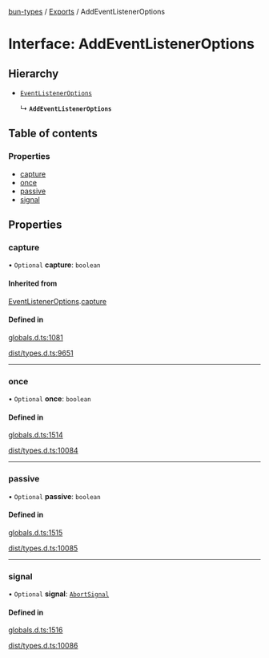 [bun-types](../README.md) / [Exports](../modules.md) / AddEventListenerOptions

# Interface: AddEventListenerOptions

## Hierarchy

- [`EventListenerOptions`](EventListenerOptions.md)

  ↳ **`AddEventListenerOptions`**

## Table of contents

### Properties

- [capture](AddEventListenerOptions.md#capture)
- [once](AddEventListenerOptions.md#once)
- [passive](AddEventListenerOptions.md#passive)
- [signal](AddEventListenerOptions.md#signal)

## Properties

### capture

• `Optional` **capture**: `boolean`

#### Inherited from

[EventListenerOptions](EventListenerOptions.md).[capture](EventListenerOptions.md#capture)

#### Defined in

[globals.d.ts:1081](https://github.com/valgaze/bun-types/blob/5e53f27/globals.d.ts#L1081)

[dist/types.d.ts:9651](https://github.com/valgaze/bun-types/blob/5e53f27/dist/types.d.ts#L9651)

___

### once

• `Optional` **once**: `boolean`

#### Defined in

[globals.d.ts:1514](https://github.com/valgaze/bun-types/blob/5e53f27/globals.d.ts#L1514)

[dist/types.d.ts:10084](https://github.com/valgaze/bun-types/blob/5e53f27/dist/types.d.ts#L10084)

___

### passive

• `Optional` **passive**: `boolean`

#### Defined in

[globals.d.ts:1515](https://github.com/valgaze/bun-types/blob/5e53f27/globals.d.ts#L1515)

[dist/types.d.ts:10085](https://github.com/valgaze/bun-types/blob/5e53f27/dist/types.d.ts#L10085)

___

### signal

• `Optional` **signal**: [`AbortSignal`](../modules.md#abortsignal)

#### Defined in

[globals.d.ts:1516](https://github.com/valgaze/bun-types/blob/5e53f27/globals.d.ts#L1516)

[dist/types.d.ts:10086](https://github.com/valgaze/bun-types/blob/5e53f27/dist/types.d.ts#L10086)
